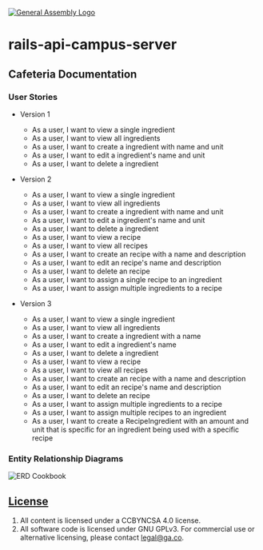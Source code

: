 [![General Assembly Logo](https://camo.githubusercontent.com/1a91b05b8f4d44b5bbfb83abac2b0996d8e26c92/687474703a2f2f692e696d6775722e636f6d2f6b6538555354712e706e67)](https://generalassemb.ly/education/web-development-immersive)

# rails-api-campus-server

## Cafeteria Documentation

### User Stories

- Version 1
  - As a user, I want to view a single ingredient
  - As a user, I want to view all ingredients
  - As a user, I want to create a ingredient with name and unit
  - As a user, I want to edit a ingredient's name and unit
  - As a user, I want to delete a ingredient

- Version 2
  - As a user, I want to view a single ingredient
  - As a user, I want to view all ingredients
  - As a user, I want to create a ingredient with name and unit
  - As a user, I want to edit a ingredient's name and unit
  - As a user, I want to delete a ingredient
  - As a user, I want to view a recipe
  - As a user, I want to view all recipes
  - As a user, I want to create an recipe with a name and description
  - As a user, I want to edit an recipe's name and description
  - As a user, I want to delete an recipe
  - As a user, I want to assign a single recipe to an ingredient
  - As a user, I want to assign multiple ingredients to a recipe

- Version 3
  - As a user, I want to view a single ingredient
  - As a user, I want to view all ingredients
  - As a user, I want to create a ingredient with a name
  - As a user, I want to edit a ingredient's name
  - As a user, I want to delete a ingredient
  - As a user, I want to view a recipe
  - As a user, I want to view all recipes
  - As a user, I want to create an recipe with a name and description
  - As a user, I want to edit an recipe's name and description
  - As a user, I want to delete an recipe
  - As a user, I want to assign multiple ingredients to a recipe
  - As a user, I want to assign multiple recipes to an ingredient
  - As a user, I want to create a RecipeIngredient with an amount and unit that is specific for an ingredient being used with a specific recipe

### Entity Relationship Diagrams
![ERD Cookbook](https://git.generalassemb.ly/storage/user/3667/files/3c4edcb2-ce2e-11e7-9867-9b6d7544d621)

## [License](LICENSE)

1.  All content is licensed under a CC­BY­NC­SA 4.0 license.
1.  All software code is licensed under GNU GPLv3. For commercial use or
    alternative licensing, please contact legal@ga.co.

